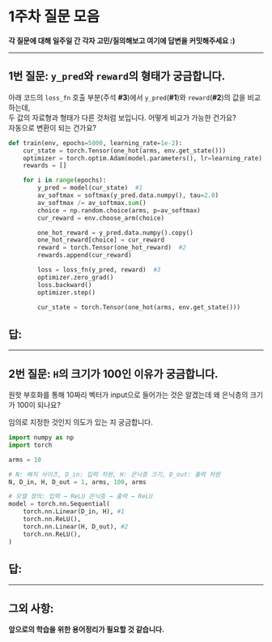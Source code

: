 # 1주차 질문 모음

**각 질문에 대해 일주일 간 각자 고민/질의해보고 여기에 답변을 커밋해주세요 :)**

---

## 1번 질문: `y_pred`와 `reward`의 형태가 궁금합니다.

아래 코드의 `loss_fn` 호출 부분(주석 **#3**)에서 `y_pred`(**#1**)와 `reward`(**#2**)의 값을 비교하는데,  
두 값의 자료형과 형태가 다른 것처럼 보입니다. 어떻게 비교가 가능한 건가요?  
자동으로 변환이 되는 건가요?

```python
def train(env, epochs=5000, learning_rate=1e-2):
    cur_state = torch.Tensor(one_hot(arms, env.get_state()))  
    optimizer = torch.optim.Adam(model.parameters(), lr=learning_rate)
    rewards = []

    for i in range(epochs):
        y_pred = model(cur_state)  #1
        av_softmax = softmax(y_pred.data.numpy(), tau=2.0)  
        av_softmax /= av_softmax.sum()  
        choice = np.random.choice(arms, p=av_softmax)  
        cur_reward = env.choose_arm(choice)  

        one_hot_reward = y_pred.data.numpy().copy()  
        one_hot_reward[choice] = cur_reward  
        reward = torch.Tensor(one_hot_reward)  #2
        rewards.append(cur_reward)

        loss = loss_fn(y_pred, reward)  #3
        optimizer.zero_grad()
        loss.backward()
        optimizer.step()

        cur_state = torch.Tensor(one_hot(arms, env.get_state()))
```
## 답:
---

## 2번 질문: `H`의 크기가 100인 이유가 궁금합니다.

원핫 부호화를 통해 10짜리 벡터가 input으로 들어가는 것은 알겠는데 왜 은닉층의 크기가 100이 되나요?

임의로 지정한 것인지 의도가 있는 지 궁금합니다.
```python
import numpy as np
import torch

arms = 10

# N: 배치 사이즈, D_in: 입력 차원, H: 은닉층 크기, D_out: 출력 차원
N, D_in, H, D_out = 1, arms, 100, arms  

# 모델 정의: 입력 → ReLU 은닉층 → 출력 → ReLU
model = torch.nn.Sequential(
    torch.nn.Linear(D_in, H), #1
    torch.nn.ReLU(),
    torch.nn.Linear(H, D_out), #2
    torch.nn.ReLU(),
)
```

## 답:
---
## 그외 사항:
**앞으로의 학습을 위한 용어정리가 필요할 것 같습니다.**

